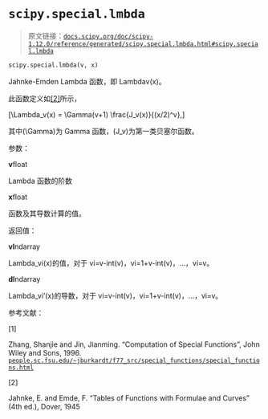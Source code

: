 # `scipy.special.lmbda`

> 原文链接：[`docs.scipy.org/doc/scipy-1.12.0/reference/generated/scipy.special.lmbda.html#scipy.special.lmbda`](https://docs.scipy.org/doc/scipy-1.12.0/reference/generated/scipy.special.lmbda.html#scipy.special.lmbda)

```py
scipy.special.lmbda(v, x)
```

Jahnke-Emden Lambda 函数，即 Lambdav(x)。

此函数定义如[[2]](#r2e7fc5d36377-2)所示，

\[\Lambda_v(x) = \Gamma(v+1) \frac{J_v(x)}{(x/2)^v},\]

其中\(\Gamma\)为 Gamma 函数，\(J_v\)为第一类贝塞尔函数。

参数：

**v**float

Lambda 函数的阶数

**x**float

函数及其导数计算的值。

返回值：

**vl**ndarray

Lambda_vi(x)的值，对于 vi=v-int(v)，vi=1+v-int(v)，…，vi=v。

**dl**ndarray

Lambda_vi’(x)的导数，对于 vi=v-int(v)，vi=1+v-int(v)，…，vi=v。

参考文献：

[1]

Zhang, Shanjie and Jin, Jianming. “Computation of Special Functions”, John Wiley and Sons, 1996. [`people.sc.fsu.edu/~jburkardt/f77_src/special_functions/special_functions.html`](https://people.sc.fsu.edu/~jburkardt/f77_src/special_functions/special_functions.html)

[2]

Jahnke, E. and Emde, F. “Tables of Functions with Formulae and Curves” (4th ed.), Dover, 1945
